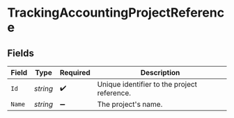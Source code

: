 # TrackingAccountingProjectReference


## Fields

| Field                                       | Type                                        | Required                                    | Description                                 |
| ------------------------------------------- | ------------------------------------------- | ------------------------------------------- | ------------------------------------------- |
| `Id`                                        | *string*                                    | :heavy_check_mark:                          | Unique identifier to the project reference. |
| `Name`                                      | *string*                                    | :heavy_minus_sign:                          | The project's name.                         |